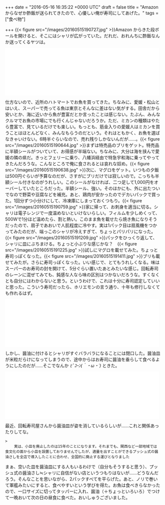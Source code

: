
+++
date = "2016-05-16 16:35:22 +0000 UTC"
draft = false
title = "Amazon からなぜか酢飯が送られてきたので、心優しい俺が寿司にしてあげた。"
tags = ["食べ物"]

+++
{{< figure src="/images/20160515190727.jpg"  >}}Amazon からきた段ボールを開けると、そこにはシャリが広がっていた。だれだ、おれんちに酢飯なんか送ってくるヤツは。<iframe src="//hatenablog-parts.com/embed?url=http%3A%2F%2Fjz5.jp%2F2016%2F05%2F15%2Fsyari%2F" title="酢飯をプレゼントした" class="embed-card embed-webcard" scrolling="no" frameborder="0" style="display: block; width: 100%; height: 155px; max-width: 500px; margin: 10px 0px;"></iframe>仕方ないので、近所のハトマートでお魚を買ってきた。ちなみに、愛媛・松山とはいえ、スーパーで売ってる魚は東京とそんなに差はない気がする。田舎だから安いとか、海に近いから魚が豊富だとか言ったことは感じない。たぶん、みんなクルマでお魚の市場にでも行くんじゃないだろうか。ただ、ミカンの種類はやたら豊富で、見ているだけでも楽しい。もっとも、筋金入りの愛媛人はミカンを買うことはほとんどなく、みんなもらうのだという。それはともかく、お魚を選ばなきゃいけない。6時半ぐらいなので、売れ残りしかないんだが……。{{< figure src="/images/20160515190644.jpg"  >}}まずは特売品のブリをゲット。特売品に半額シールがついていて、お得感が半端ない。ちなみに、大分は海を挟んで愛媛の隣の県だ。きっとフェリーに乗り、八幡浜経由で特急宇和海に乗ってやってきたんだろうな。こんなところで俺に食されるとは哀れな奴め。{{< figure src="/images/20160515190638.jpg"  >}}次に、マグロをゲット。いつもの夕飯は500円ぐらいが予算なのだが、さすがにブリだけでは寂しいので。こっちも半額シール付きなのがうれしい。このシールがなければ、二つ足して1,000円をオーバーしていたところだった。半額シール、強い。そのほかにも、外に出たついでなので野菜や豆腐などを補充。あと、鶏肉が安かったのでデカいパックで買った。1回分ずつ小分けにして、冷凍庫にしまっておくつもり。{{< figure src="/images/20160515190759.jpg"  >}}家に帰って、お刺身を適当に切る。シャリは電子レンジで一度温めないといけないらしい。フィルムを少しめくって、500Wで1分ほど温めたら、割と熱い。このまま魚を載せたら焼き魚になりそうだったので、扇子であおいで人肌程度に冷やす。実は1パック目は扇風機をつかってみたのだが、端っこのシャリが冷えすぎて、ちょっとパリパリになった。{{< figure src="/images/20160515191209.jpg"  >}}パックをひっくり返して、シャリに皿にぶちまける。ちょっと小ぶりな感じかな？　{{< figure src="/images/20160515191225.jpg"  >}}試しにマグロを載せてみた。ちょっと寿司っぽくなった。{{< figure src="/images/20160515191411.jpg"  >}}ブリも載せてみたが。さらに寿司っぽくなった。いい感じで、とてもうれしくなる。味はスーパーのお寿司の封を開けて、5分ぐらい置いたあとみたいな感じ。回転寿司のレーンに混ぜてみても、鈍感な人なら味の区別はつかないだろうな。すくなくとも自分にはわからないと思う。というわけで、これは十分に寿司認定していいと思った。こういう寿司だったら、ホリエモンの言う通り、十年も修行しなくても作れるはず。<iframe src="//hatenablog-parts.com/embed?url=http%3A%2F%2Fwww.j-cast.com%2F2015%2F11%2F02249615.html" title="ホリエモン「寿司職人が何年も修行するのはバカ」発言　数か月で独り立ちの寿司はうまいか？" class="embed-card embed-webcard" scrolling="no" frameborder="0" style="display: block; width: 100%; height: 155px; max-width: 500px; margin: 10px 0px;"></iframe>しかし、醤油に付けるとシャリがすぐバラバラになることには閉口した。醤油皿が米粒だらけになってしまうので、途中からはお寿司に醤油を垂らして食べるようにしたのだが……そこでなんか _ﾋﾟｺｰﾝ(｀・ω・´)_ ときた。<iframe src="//hatenablog-parts.com/embed?url=http%3A%2F%2Fwww.j-cast.com%2F2016%2F04%2F01263090.html" title="回転すし店から醤油用「小皿」が消えている 「ありえん」派VS「これも時代」派" class="embed-card embed-webcard" scrolling="no" frameborder="0" style="display: block; width: 100%; height: 155px; max-width: 500px; margin: 10px 0px;"></iframe>最近、回転寿司屋さんから醤油皿が姿を消しているらしいが……これと関係あったりしてな。

    >
        実は、小皿を廃止したのは15年のことになります。それまでも、関西など一部地域では食文化の面から小皿を設置しておりませんでしたが、適量を出すことができるプッシュ式の醤油さしを全店で導入したことに合わせ、全国的に廃止する運びとなりました

    
まぁ、空いた皿を醤油皿にする人もいるわけで（自分もそうすると思う）、プッシュ式の醤油さし≒シャリに自信がない店というつもりはないが……どうなんだろう。そんなことを思いながら、2パックすべてを平らげた。あと、ノリで巻いて軍艦みたいにすると、食べやすいという学びを得た。お魚は食べきらなかったので、一口サイズに切ってタッパーに入れ、醤油（＋ちょっといろいろ）でつけて一晩おいて次の日の昼食に食べた。おいしゅうございました。


